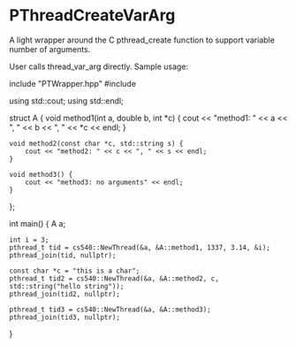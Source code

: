 PThreadCreateVarArg
===================

A light wrapper around the C pthread_create function to support variable number of arguments.

User calls thread_var_arg directly. Sample usage:

include "PTWrapper.hpp"
#include <iostream>

using std::cout;
using std::endl;

struct A {
	void method1(int a, double b, int *c) {
		cout << "method1: " << a << ", " << b << ", " << *c << endl;
	}

	void method2(const char *c, std::string s) {
		cout << "method2: " << c << ", " << s << endl;
	}

	void method3() {
		cout << "method3: no arguments" << endl;
	}
};

int main() {
	A a;

	int i = 3;
	pthread_t tid = cs540::NewThread(&a, &A::method1, 1337, 3.14, &i);
	pthread_join(tid, nullptr);

	const char *c = "this is a char";
	pthread_t tid2 = cs540::NewThread(&a, &A::method2, c, std::string("hello string"));
	pthread_join(tid2, nullptr);

	pthread_t tid3 = cs540::NewThread(&a, &A::method3);
	pthread_join(tid3, nullptr);
}

